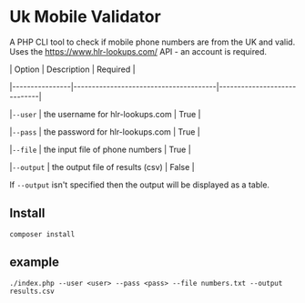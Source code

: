 
# Uk Mobile Validator

  


A PHP CLI tool to check if mobile phone numbers are from the UK and valid. Uses the https://www.hlr-lookups.com/ API - an account is required.

  

| Option | Description | Required |

|----------------|---------------------------------------|-----------------------------|

|`--user` | the username for hlr-lookups.com | True |

|`--pass` | the password for hlr-lookups.com | True |

|`--file` | the input file of phone numbers | True |

|`--output` | the output file of results (csv) | False |

  

If `--output` isn't specified then the output will be displayed as a table.


## Install

  

`composer install`

## example

  

`./index.php --user <user> --pass <pass> --file numbers.txt --output results.csv`

